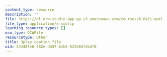 ```yaml
---
content_type: resource
description: ''
file: https://ol-ocw-studio-app-qa.s3.amazonaws.com/courses/6-042j-mathematics-for-computer-science-spring-2015/24448fe6482ed447b1b8532b8dfdbdf0_gFD1Lp6zK3w.srt
file_type: application/x-subrip
learning_resource_types: []
ocw_type: OCWFile
resourcetype: Other
title: 3play caption file
uid: 24448fe6-482e-d447-b1b8-532b8dfdbdf0
---
```

